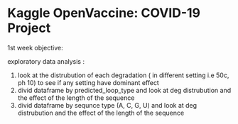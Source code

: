 Kaggle OpenVaccine: COVID-19 Project
=======

1st week objective:

exploratory data analysis : 
1) look at the distrubution of each degradation ( in different setting i.e 50c, ph 10) to see if any setting have dominant effect
2) divid dataframe by predicted_loop_type and look at deg distrubution and the effect of the length of the sequence 
3) divid dataframe by sequnce type (A, C, G, U) and look at deg distrubution and the effect of the length of the sequence 


